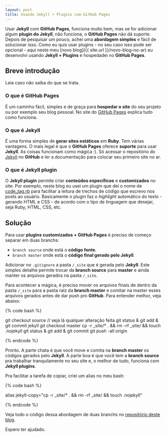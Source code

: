 ```yaml
---
layout: post
title: Usando Jekyll + Plugins com GitHub Pages
---
```

Usar **Jekyll** com **GitHub Pages**, funciona muito bem, mas se for adicionar algum **plugin do Jekyll**, não funciona, o **GitHub Pages** não dá suporte. Depois de pesquisar um pouco, achei uma **abordagem simples** e fácil de solucionar isso. Como eu quis usar plugins - no seu caso isso pode ser opcional - aqui neste meu [novo blog]({{ site.url }}/novo-blog-no-ar) eu desenvolvi usando **Jekyll + Plugins** e hospedadei no **GitHub Pages**.

## Breve introdução
Leia caso não saiba do que se trata.

### O que é GitHub Pages

É um caminho fácil, simples e de graça para **hospedar o site** do seu projeto ou por exemplo seu blog pessoal. No site do [GitHub Pages](http://pages.github.com) explica tudo como funciona.

### O que é Jekyll

É uma forma simples de **gerar sites estáticos** em **Ruby**. Tem várias vantagens. O mais legal é que o **GitHub Pages** oferece **suporte** para usar **Jekyll**. As coisas funcionam como mágica :). Só acessar o repositório do [Jekyll](https://github.com/mojombo/jekyll) no **GitHub** e ler a documentação para colocar seu primeiro site no ar.

### O que é Jekyll plugin
O **Jekyll plugin** permite criar **conteúdos específicos** e **customizados** no site. Por exemplo, neste blog eu usei um plugin que dei o nome de [code_tag.rb](https://github.com/leandroadacosta/leandroadacosta.github.com/blob/source/_plugins/code_tag.rb) para facilitar a leitura de trechos de código que escrevo nos posts ao usuário. Basicamente o plugin faz o *highlight* automático do texto - gerando HTML e CSS - de acordo com o tipo de linguagem que desejar, seja Ruby, HTML, CSS, etc.

## Solução
Para usar **plugins customizados + GitHub Pages** é preciso de começo separar em duas branchs:

* `branch source` onde está o **código fonte**.
* `branch master` onde está o **código final gerado pelo   Jekyll**.

Adicionar no `.gitignore` a pasta `/_site` que é gerada pelo **Jekyll**. Este simples detalhe permite trocar da **branch source** para **master** e ainda manter os arquivos gerados na pasta `/_site`.

Para acontecer a mágica, é preciso mover os arquivos finais de dentro da pasta `/_site` para a pasta raiz da **branch master** e comitar na master esses arquivos gerados antes de dar push pro **GitHub**. Para entender melhor, veja abaixo:

{% code bash %}

git checkout source
// seja lá qualquer alteração feita
git status & git add & git commit
jekyll
git checkout master
cp -r _site/* . && rm -rf _site/ && touch .nojekyll
git status & git add & git commit
git push -all origin

{% endcode %}

Pronto. A parte chata é que você move e comita na **branch master** os códigos gerados pelo **Jekyll**. A parte boa é que você tem a **branch source** pra trabalhar tranquilamente no seu site e, o melhor de tudo, funciona com **Jekyll plugins**.

Pra facilitar a tarefa de copiar, criei um alias no meu bash:

{% code bash %}

alias jekyll-copy="cp -r _site/* . && rm -rf _site/ && touch .nojekyll"

{% endcode %}

Veja todo o código dessa abordagem de duas branchs no [repositório deste blog](https://github.com/leandroadacosta/leandroadacosta.github.com).

Espero ter ajudado.